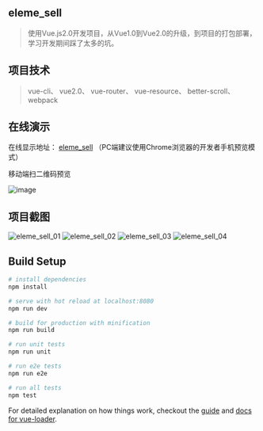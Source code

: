 ## eleme_sell

> 使用Vue.js2.0开发项目，从Vue1.0到Vue2.0的升级，到项目的打包部署，学习开发期间踩了太多的坑。

## 项目技术

> vue-cli、  vue2.0、  vue-router、  vue-resource、 better-scroll、 webpack

## 在线演示

在线显示地址： [eleme_sell](http://vuejs.womenl.cn/#/goods) （PC端建议使用Chrome浏览器的开发者手机预览模式）

移动端扫二维码预览

![image](http://img.hb.aicdn.com/991905952d769efc5be9099f3fe8fb4496599d53227f-0eX9TM_fw658)

## 项目截图

![eleme_sell_01](http://img.hb.aicdn.com/48bf314f61d9196d554da3ce01202be0f99ea37f284a5-EKfdPo_fw658)
![eleme_sell_02](http://img.hb.aicdn.com/7f100b979d819868d5b279c3794064fb48f5aab412d39-DVNAjU_fw658)
![eleme_sell_03](http://img.hb.aicdn.com/4616817cc169645a6c72f599b14c67a26f79e9fe16c3a-PjPvn6_fw658)
![eleme_sell_04](http://img.hb.aicdn.com/6467cfd4935f18a0bcb8dac8670d1a6cd696b9e427e2b-AT5nPb_fw658)

## Build Setup

``` bash
# install dependencies
npm install

# serve with hot reload at localhost:8080
npm run dev

# build for production with minification
npm run build

# run unit tests
npm run unit

# run e2e tests
npm run e2e

# run all tests
npm test
```

For detailed explanation on how things work, checkout the [guide](http://vuejs-templates.github.io/webpack/) and [docs for vue-loader](http://vuejs.github.io/vue-loader).
